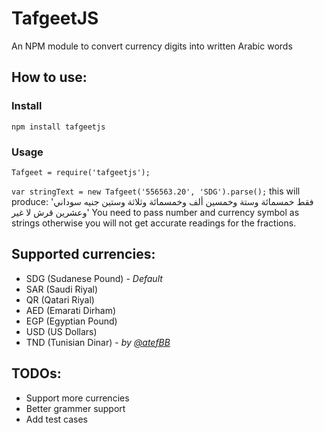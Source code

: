 # TafgeetJS
An NPM module to convert currency digits into written Arabic words

## How to use:
### Install
`npm install tafgeetjs`
### Usage
`Tafgeet = require('tafgeetjs');`

`var stringText = new Tafgeet('556563.20', 'SDG').parse();` this will produce: 'فقط خمسمائة وستة وخمسين ألف وخمسمائة وثلاثة وستين جنيه سوداني وعشرين قرش لا غير'
You need to pass number and currency symbol as strings otherwise you will not get accurate readings for the fractions.

## Supported currencies: 
- SDG (Sudanese Pound) - *Default*
- SAR (Saudi Riyal)
- QR (Qatari Riyal)
- AED (Emarati Dirham)
- EGP (Egyptian Pound)
- USD (US Dollars)
- TND (Tunisian Dinar) - *by [@atefBB](https://github.com/atefBB)*

## TODOs: 
- Support more currencies
- Better grammer support
- Add test cases